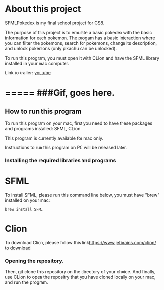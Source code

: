 # About this project
SFMLPokedex is my final school project for CS8. 

The purpose of this project is to emulate a basic pokedex with the basic information for each pokemon. The progam has a basic interaction where you can filter the pokemons, search for pokemons, change its description, and unlock pokemons (only pikachu can be unlocked).

To run this program, you must open it with CLion and have the SFML library installed in your mac computer.

Link to trailer: [youtube](https://www.youtube.com/watch?v=d4N-jIXv3I0 "SFMLPokedex Trailer")

=====
###Gif, goes here.
=====


## How to run this program
To run this program on your mac, first you need to have these packages and programs installed: SFML, CLion

This program is currently available for mac only. 

Instructions to run this program on PC will be released later.

### Installing the required libraries and programs

# SFML
To install SFML, please run this command line below, you must have "brew" installed on your mac:
```
brew install SFML
```


# Clion
To download Clion, please follow this link<https://www.jetbrains.com/clion/> to download

### Opening the repository.
Then, git clone this repository on the directory of your choice.
And finally, use CLion to open the repositry that you have cloned locally on your mac, and run the program.
